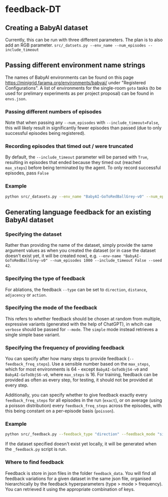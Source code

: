 # feedback-DT

## Creating a BabyAI dataset
Currently, this can be run with three different parameters. The plan is to also add an RGB parameter.
```src/_datsets.py --env_name --num_episodes --include_timeout```

## Passing different environment name strings
The names of BabyAI environments can be found on this page https://minigrid.farama.org/environments/babyai/
under "Registered Configurations". 
A list of environments for the single-room ```goto``` tasks (to be used for prelimary experiments as per project proposal) can be found in ```envs.json```.

### Passing different numbers of episodes
Note that when passing any ```--num_episodes``` with ```--include_timeout=False```, this will likely result in significantly fewer episodes than passed (due to only successful episodes being registered).

### Recording episodes that timed out / were truncated
By default, the ```--include_timeout``` parameter will be parsed with ```True```, resulting in episodes that ended because they timed out (reached ```max_steps```) before being terminated by the agent. To only record successful episodes, pass ```False```

### Example
```sh
python src/_datasets.py --env_name "BabyAI-GoToRedBallGrey-v0" --num_episodes 1000 --include_timeout False
```

## Generating language feedback for an existing BabyAI dataset

### Specifying the dataset
Rather than providing the name of the dataset, simply provide the same argument values as when you created the dataset (or in case the dataset doesn't exist yet, it will be created now), e.g. ``--env-name "BabyAI-GoToRedBallGrey-v0" --num_episodes 1000 --include_timeout False --seed 42``.

### Specifying the type of feedback
For ablations, the feedback ``--type`` can be set to ``direction``, ``distance``, ``adjacency`` or ``action``.

### Specifying the mode of the feedback
This refers to whether feedback should be chosen at random from multiple, expressive variants (generated with the help of ChatGPT), in whcih cae ``verbose`` should be passed for ``--mode``. The ``simple`` mode instead retrieves a single simple base variant.

### Specifying the frequency of providing feedback
You can specify after how many steps to provide feedback (``--feedback_freq_steps``). Use a sensible number based on the ``max_steps``, which for most environments is 64 - except ``BabyAI-GoToObjS4-v0`` and ``BabyAI-GoToObjS6-v0``, where ``max_steps`` is 16. For training, feedback can be provided as often as every step, for testing, it should not be provided at every step.

Additionally, you can specify whether to give feedback exactly every ``feedback_freq_steps`` for all episodes in the run (``exact``), or on average (using a poisson distribution) every ``feedback_freq_steps`` across the episodes, with this being constant on a per-episode basis (``poisson``).

### Example

```sh
python src/_feedback.py --feedback_type "direction" --feedback_mode "simple" --feedback_freq_steps 1 --feedback_freq_type "exact" --env_name "BabyAI-GoToRedBallGrey-v0" --num_episodes 10 --include_timeout False --seed 42
```

If the dataset specified doesn't exist yet locally, it will be generated when the ``_feedback.py`` script is run.

### Where to find feedback
Feedback is store in json files in the folder ``feedback_data``. You will find all feedback variations for a given dataset in the same json file, organised hierarchically by the feedback hyperparameters (type > mode > frequency). You can retrieved it using the appropriate combination of keys.
